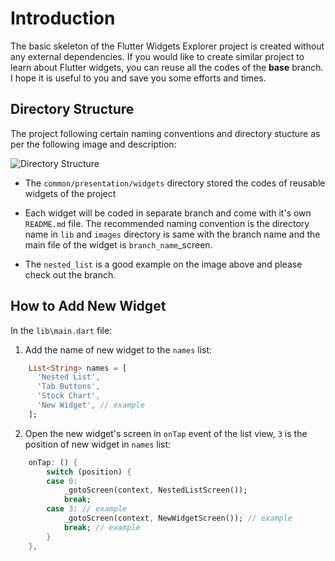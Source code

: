 # Introduction

The basic skeleton of the Flutter Widgets Explorer project is created without any external dependencies. If you would like to create similar project to learn about Flutter widgets, you can reuse all the codes of the __base__ branch. I hope it is useful to you and save you some efforts and times.

## Directory Structure

The project following certain naming conventions and directory stucture as per the following image and description:

![Directory Structure](https://raw.githubusercontent.com/limcheekin/flutter-widgets-explorer/main/images/directory_structure.png "Directory Structure")

- The `common/presentation/widgets` directory stored the codes of reusable widgets of the project

- Each widget will be coded in separate branch and come with it's own `README.md` file. The recommended naming convention is the directory name in `lib` and `images` directory is same with the branch name and the main file of the widget is `branch_name`_screen.

- The `nested_list` is a good example on the image above and please check out the branch.

## How to Add New Widget
In the `lib\main.dart` file:
1. Add the name of new widget to the `names` list:
```dart
    List<String> names = [
      'Nested List',
      'Tab Buttons',
      'Stock Chart',
      'New Widget', // example
    ];
```
2. Open the new widget's screen in `onTap` event of the list view, `3` is the position of new widget in `names` list:
```dart
    onTap: () {
        switch (position) {
        case 0:
            _gotoScreen(context, NestedListScreen());
            break;
        case 3: // example
            _gotoScreen(context, NewWidgetScreen()); // example
            break; // example
        }
    },
```
